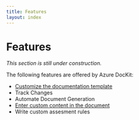 ```yaml
---
title: Features
layout: index
---
```

# Features

*This section is still under construction.*

The following features are offered by Azure DocKit:

* [Customize the documentation template](/Features/CustomizeTemplate)
* Track Changes
* Automate Document Generation
* [Enter custom content in the document](/Features/EnterYourCustomContent)
* Write custom assesment rules

